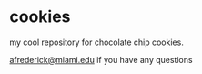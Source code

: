 # cookies
my cool repository for chocolate chip cookies.

afrederick@miami.edu if you have any questions
